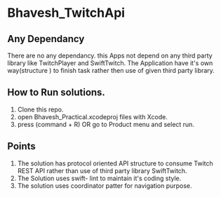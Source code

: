# Bhavesh_TwitchApi


## Any Dependancy

There are no any dependancy. this Apps not depend on any third party library like TwitchPlayer and SwiftTwitch. The Application have it's own way(structure ) to  finish task rather then use of given third party library.

## How to Run solutions.

1. Clone this repo. 
2. open Bhavesh_Practical.xcodeproj files with Xcode.
3. press (command + R) OR go to Product menu and select run.


## Points 

1. The solution has protocol oriented API structure to consume Twitch REST API rather than use of third party library  SwiftTwitch.
2. The Solution uses swift- lint to  maintain it's coding style.
3. The solution uses  coordinator patter for navigation purpose.



















